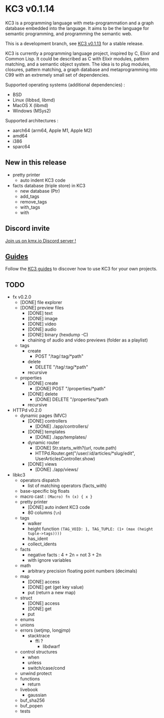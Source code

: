 # KC3 v0.1.14

KC3 is a programming language with meta-programmation and a graph
database embedded into the language. It aims to be the language
for semantic programming, and programming the semantic web.

This is a development branch, see
[KC3 v0.1.13](https://git.kmx.io/kc3-lang/kc3/_tree/v0.1.13/)
for a stable release.

KC3 is currently a programming language project, inspired by C, Elixir
and Common Lisp. It could be described as C with Elixir modules,
pattern matching, and a semantic object system. The idea is to plug
modules, closures, pattern matching, a graph database and
metaprogramming into C99 with an extremely small set of dependencies.

Supported operating systems (additional dependencies) :
 - BSD
 - Linux (libbsd, libmd)
 - MacOS X (libmd)
 - Windows (MSys2)

Supported architectures :
 - aarch64 (arm64, Apple M1, Apple M2)
 - amd64
 - i386
 - sparc64

## New in this release

 - pretty printer
   - auto indent KC3 code
 - facts database (triple store) in KC3
   - new database (Ptr)
   - add_tags
   - remove_tags
   - with_tags
   - with


## Discord invite

[Join us on kmx.io Discord server !](https://discord.gg/A4MWkpUDsG)


## [Guides](https://kc3-lang.org/doc/3_Guides)

Follow the [KC3 guides](https://kc3-lang.org/doc/3_Guides)
to discover how to use KC3 for your own projects.


## TODO

 - fx v0.2.0
   - [DONE] file explorer
   - [DONE] preview files
     - [DONE] text
     - [DONE] image
     - [DONE] video
     - [DONE] audio
     - [DONE] binary (hexdump -C)
     - chaining of audio and video previews (folder as a playlist)
   - tags
     - create
       - POST "/tag/:tag/*path"
     - delete
       - DELETE "/tag/:tag/*path"
     - recursive
   - properties
     - [DONE] create
       - [DONE] POST "/properties/*path"
     - [DONE] delete
       - [DONE] DELETE "/properties/*path
     - recursive
 - HTTPd v0.2.0
   - dynamic pages (MVC)
     - [DONE] controllers
       - [DONE] ./app/controllers/
     - [DONE] templates
       - [DONE] ./app/templates/
     - dynamic router
       - [DONE] Str.starts_with?(url, route.path)
       - HTTPd.Router.get("/user/:id/articles/*slug/edit", UserArticlesController.show)
     - [DONE] views
       - [DONE] ./app/views/
 - libkc3
   - operators dispatch
     - list of matching operators (facts_with)
   - base-specific big floats
   - macro cast : `(Macro) fn (x) { x }`
   - pretty printer
     - [DONE] auto indent KC3 code
     - 80 columns (`\n`)
   - tags
     - walker
     - height function `(TAG_VOID: 1, TAG_TUPLE: (1+ (max (height tuple->tags))))`
     - has_ident
     - collect_idents
   - facts
     - negative facts : 4 + 2n = not 3 + 2n
     - with ignore variables
   - math
     - arbitrary precision floating point numbers (decimals)
   - map
     - [DONE] access
     - [DONE] get (get key value)
     - put (return a new map)
   - struct
     - [DONE] access
     - [DONE] get
     - put
   - enums
   - unions
   - errors (setjmp, longjmp)
     - stacktrace
       - ffi ?
         - libdwarf
   - control structures
     - when
     - unless
     - switch/case/cond
   - unwind protect
   - functions
     - return
   - livebook
     - gaussian
   - buf_sha256
   - buf_popen
   - tests
